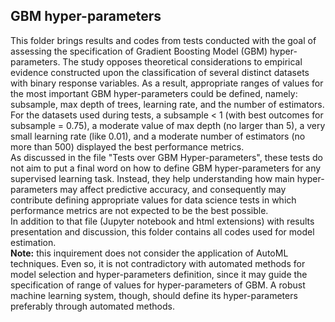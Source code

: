 ## GBM hyper-parameters

This folder brings results and codes from tests conducted with the goal of assessing the specification of Gradient Boosting Model (GBM) hyper-parameters. The study opposes theoretical considerations to empirical evidence constructed upon the classification of several distinct datasets with binary response variables. As a result, appropriate ranges of values for the most important GBM hyper-parameters could be defined, namely: subsample, max depth of trees, learning rate, and the number of estimators. For the datasets used during tests, a subsample < 1 (with best outcomes for subsample = 0.75), a moderate value of max depth (no larger than 5), a very small learning rate (like 0.01), and a moderate number of estimators (no more than 500) displayed the best performance metrics.
<br>
As discussed in the file "Tests over GBM Hyper-parameters", these tests do not aim to put a final word on how to define GBM hyper-parameters for any supervised learning task. Instead, they help understanding how main hyper-parameters may affect predictive accuracy, and consequently may contribute defining appropriate values for data science tests in which performance metrics are not expected to be the best possible.
<br>
In addition to that file (Jupyter notebook and html extensions) with results presentation and discussion, this folder contains all codes used for model estimation.
<br>
**Note:** this inquirement does not consider the application of AutoML techniques. Even so, it is not contradictory with automated methods for model selection and hyper-parameters definition, since it may guide the specification of range of values for hyper-parameters of GBM. A robust machine learning system, though, should define its hyper-parameters preferably through automated methods.
